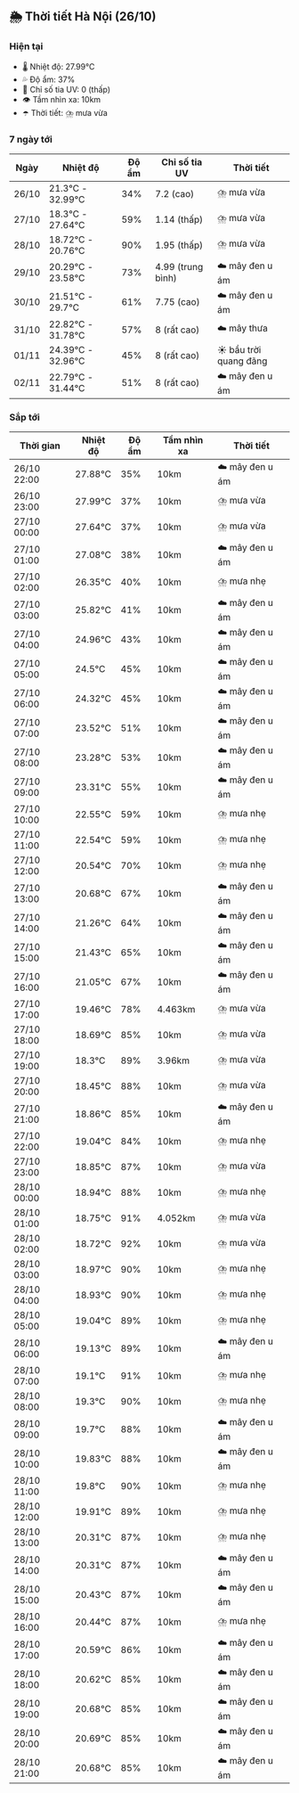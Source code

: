 ## 🌦️ Thời tiết Hà Nội (26/10)

### Hiện tại

- 🌡️ Nhiệt độ: 27.99℃
- 💦 Độ ẩm: 37%
- 🌟 Chỉ số tia UV: 0 (thấp)
- 👁️ Tầm nhìn xa: 10km
- ☂️ Thời tiết: ⛈️ mưa vừa

### 7 ngày tới

| Ngày | Nhiệt độ | Độ ẩm | Chỉ số tia UV | Thời tiết |
| --- | --- | --- | --- | --- |
| 26/10 | 21.3℃ - 32.99℃ | 34% | 7.2 (cao) | ⛈️ mưa vừa |
| 27/10 | 18.3℃ - 27.64℃ | 59% | 1.14 (thấp) | ⛈️ mưa vừa |
| 28/10 | 18.72℃ - 20.76℃ | 90% | 1.95 (thấp) | ⛈️ mưa vừa |
| 29/10 | 20.29℃ - 23.58℃ | 73% | 4.99 (trung bình) | ☁️ mây đen u ám |
| 30/10 | 21.51℃ - 29.7℃ | 61% | 7.75 (cao) | ☁️ mây đen u ám |
| 31/10 | 22.82℃ - 31.78℃ | 57% | 8 (rất cao) | ☁️ mây thưa |
| 01/11 | 24.39℃ - 32.96℃ | 45% | 8 (rất cao) | ☀️ bầu trời quang đãng |
| 02/11 | 22.79℃ - 31.44℃ | 51% | 8 (rất cao) | ☁️ mây đen u ám |

### Sắp tới

| Thời gian | Nhiệt độ | Độ ẩm | Tầm nhìn xa | Thời tiết |
| --- | --- | --- | --- | --- |
| 26/10 22:00 | 27.88℃ | 35% | 10km | ☁️ mây đen u ám |
| 26/10 23:00 | 27.99℃ | 37% | 10km | ⛈️ mưa vừa |
| 27/10 00:00 | 27.64℃ | 37% | 10km | ⛈️ mưa vừa |
| 27/10 01:00 | 27.08℃ | 38% | 10km | ☁️ mây đen u ám |
| 27/10 02:00 | 26.35℃ | 40% | 10km | ⛈️ mưa nhẹ |
| 27/10 03:00 | 25.82℃ | 41% | 10km | ☁️ mây đen u ám |
| 27/10 04:00 | 24.96℃ | 43% | 10km | ☁️ mây đen u ám |
| 27/10 05:00 | 24.5℃ | 45% | 10km | ☁️ mây đen u ám |
| 27/10 06:00 | 24.32℃ | 45% | 10km | ☁️ mây đen u ám |
| 27/10 07:00 | 23.52℃ | 51% | 10km | ☁️ mây đen u ám |
| 27/10 08:00 | 23.28℃ | 53% | 10km | ☁️ mây đen u ám |
| 27/10 09:00 | 23.31℃ | 55% | 10km | ☁️ mây đen u ám |
| 27/10 10:00 | 22.55℃ | 59% | 10km | ⛈️ mưa nhẹ |
| 27/10 11:00 | 22.54℃ | 59% | 10km | ⛈️ mưa nhẹ |
| 27/10 12:00 | 20.54℃ | 70% | 10km | ⛈️ mưa nhẹ |
| 27/10 13:00 | 20.68℃ | 67% | 10km | ☁️ mây đen u ám |
| 27/10 14:00 | 21.26℃ | 64% | 10km | ☁️ mây đen u ám |
| 27/10 15:00 | 21.43℃ | 65% | 10km | ☁️ mây đen u ám |
| 27/10 16:00 | 21.05℃ | 67% | 10km | ☁️ mây đen u ám |
| 27/10 17:00 | 19.46℃ | 78% | 4.463km | ⛈️ mưa vừa |
| 27/10 18:00 | 18.69℃ | 85% | 10km | ⛈️ mưa vừa |
| 27/10 19:00 | 18.3℃ | 89% | 3.96km | ⛈️ mưa vừa |
| 27/10 20:00 | 18.45℃ | 88% | 10km | ⛈️ mưa vừa |
| 27/10 21:00 | 18.86℃ | 85% | 10km | ☁️ mây đen u ám |
| 27/10 22:00 | 19.04℃ | 84% | 10km | ⛈️ mưa nhẹ |
| 27/10 23:00 | 18.85℃ | 87% | 10km | ⛈️ mưa vừa |
| 28/10 00:00 | 18.94℃ | 88% | 10km | ⛈️ mưa nhẹ |
| 28/10 01:00 | 18.75℃ | 91% | 4.052km | ⛈️ mưa vừa |
| 28/10 02:00 | 18.72℃ | 92% | 10km | ⛈️ mưa vừa |
| 28/10 03:00 | 18.97℃ | 90% | 10km | ⛈️ mưa nhẹ |
| 28/10 04:00 | 18.93℃ | 90% | 10km | ⛈️ mưa nhẹ |
| 28/10 05:00 | 19.04℃ | 89% | 10km | ⛈️ mưa nhẹ |
| 28/10 06:00 | 19.13℃ | 89% | 10km | ☁️ mây đen u ám |
| 28/10 07:00 | 19.1℃ | 91% | 10km | ⛈️ mưa nhẹ |
| 28/10 08:00 | 19.3℃ | 90% | 10km | ⛈️ mưa nhẹ |
| 28/10 09:00 | 19.7℃ | 88% | 10km | ☁️ mây đen u ám |
| 28/10 10:00 | 19.83℃ | 88% | 10km | ☁️ mây đen u ám |
| 28/10 11:00 | 19.8℃ | 90% | 10km | ⛈️ mưa nhẹ |
| 28/10 12:00 | 19.91℃ | 89% | 10km | ⛈️ mưa nhẹ |
| 28/10 13:00 | 20.31℃ | 87% | 10km | ⛈️ mưa nhẹ |
| 28/10 14:00 | 20.31℃ | 87% | 10km | ☁️ mây đen u ám |
| 28/10 15:00 | 20.43℃ | 87% | 10km | ☁️ mây đen u ám |
| 28/10 16:00 | 20.44℃ | 87% | 10km | ⛈️ mưa nhẹ |
| 28/10 17:00 | 20.59℃ | 86% | 10km | ☁️ mây đen u ám |
| 28/10 18:00 | 20.62℃ | 85% | 10km | ☁️ mây đen u ám |
| 28/10 19:00 | 20.68℃ | 85% | 10km | ☁️ mây đen u ám |
| 28/10 20:00 | 20.69℃ | 85% | 10km | ☁️ mây đen u ám |
| 28/10 21:00 | 20.68℃ | 85% | 10km | ☁️ mây đen u ám |
